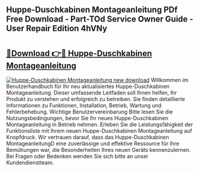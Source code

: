 ## Huppe-Duschkabinen Montageanleitung PDf Free Download - Part-TOd Service Owner Guide - User Repair Edition 4hVNy

# <h2><a href="http://df8cu5.blite.top/?on=Huppe-Duschkabinen+Montageanleitung">🔗Download 👉🔴 Huppe-Duschkabinen Montageanleitung</a></h2>

[![Huppe-Duschkabinen Montageanleitung new download](https://i.imgur.com/lujVjoI.png)](http://df8cu5.blite.top/?on=Huppe-Duschkabinen+Montageanleitung)
Willkommen im Benutzerhandbuch für Ihr neu aktualisiertes Huppe-Duschkabinen Montageanleitung. Dieser umfassende Leitfaden soll Ihnen helfen, Ihr Produkt zu verstehen und erfolgreich zu betreiben. Sie finden detaillierte Informationen zu Funktionen, Installation, Betrieb, Wartung und Fehlerbehebung. Wichtige Benutzervereinbarung Bitte lesen Sie die Nutzungsbedingungen, bevor Sie Ihr neues Huppe-Duschkabinen Montageanleitung in Betrieb nehmen. Erleben Sie die Leistungsfähigkeit der Funktionsliste mit Ihrem neuen Huppe-Duschkabinen Montageanleitung auf Knopfdruck. Wir vertrauen darauf, dass das Huppe-Duschkabinen MontageanleitungD eine zuverlässige und effektive Ressource für Ihre Bemühungen war, die Besonderheiten Ihres neuen Geräts kennenzulernen. Bei Fragen oder Bedenken wenden Sie sich bitte an unser Kundendienstteam.
